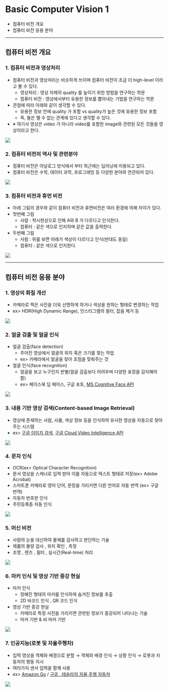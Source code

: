 # Basic Computer Vision 1
  - 컴퓨터 비전 개요
  - 컴퓨터 비전 응용 분야

---

## 컴퓨터 비전 개요
  ### 1. 컴퓨터 비전과 영상처리
  - 컴퓨터 비전과 영상처리는 비슷하게 쓰이며 컴퓨터 비전이 조금 더 high-level 이라고 볼 수 있다.
    - 영상처리 : 영상 자체의 quality 를 높이기 위한 방법을 연구하는 학문
    - 컴퓨터 비전 : 영상에서부터 유용한 정보를 뽑아내는 기법을 연구하는 학문
  - 관점에 따라 아래와 같이 생각할 수 있다.
    - 유용한 정보 안에 quality 가 포함 vs quality가 높은 것에 유용한 정보 포함
    - 즉, 둘은 뗄 수 없는 관계에 있다고 생각할 수 있다.
  - ※ 여기서 영상은 video 가 아니라 video를 포함한 image와 관련된 모든 것들을 영상이라고 한다.

  ![](https://github.com/Lee-KyungSeok/ComputerVision-Study/blob/master/Basic%20ComputerVision/picture/csip.png)

  ### 2. 컴퓨터 비전의 역사 및 관련분야
  - 컴퓨터 비전은 아날로그 방식에서 부터 최근에는 딥러닝에 이용되고 있다.
  - 컴퓨터 비전은 수학, 데이터 과학, 프로그래밍 등 다양한 분야와 연관되어 있다.

  ![](https://github.com/Lee-KyungSeok/ComputerVision-Study/blob/master/Basic%20ComputerVision/picture/history.png)

  ### 3. 컴퓨터 비전과 휴먼 비전
  - 아래 그림의 경우와 같이 컴퓨터 비전과 휴면비전은 여러 환경에 의해 차이가 있다.
  - 첫번째 그림
    - 사람 : 착시현상으로 인해 A와 B 가 다르다고 인식한다.
    - 컴퓨터 : 같은 색으로 인지하며 같은 값을 출력한다.
  - 두번째 그림
    - 사람 : 위를 보면 아래가 색상이 다르다고 인식(반대도 동일)
    - 컴퓨터 : 같은 색으로 인지한다.

  ![](https://github.com/Lee-KyungSeok/ComputerVision-Study/blob/master/Basic%20ComputerVision/picture/cvhv.png)

---
## 컴퓨터 비전 응용 분야
  ### 1. 영상의 화질 개선
  - 카메라로 찍은 사진을 더욱 선명하게 하거나 색상을 원하는 형태로 변경하는 작업
  - ex> HDR(High Dynamic Range), 인스타그램의 필터, 잡음 제거 등

  ![](https://github.com/Lee-KyungSeok/ComputerVision-Study/blob/master/Basic%20ComputerVision/picture/imagepix.png)

  ### 2. 얼굴 검출 및 얼굴 인식
  - 얼굴 검출(face detection)
    - 주어진 영상에서 얼굴의 위치 혹은 크기를 찾는 작업
    - ex> 카메라에서 얼굴을 찾아 초점을 맞춰주는 것
  - 얼굴 인식(face recognition)
    - 얼굴을 보고 누구인지 판별(얼굴 검출보다 어려우며 다양한 표정을 감지해야 함)
    - ex> 페이스북 딥 페이스, 구글 포토, [MS Cognitive Face API](https://azure.microsoft.com/ko-kr/services/cognitive-services/face/)

  ![](https://github.com/Lee-KyungSeok/ComputerVision-Study/blob/master/Basic%20ComputerVision/picture/face.png)

  ### 3. 내용 기반 영상 검색(Content-based Image Retrieval)
  - 영상에 존재하는 사람, 사물, 색상 정보 등을 인식하여 유사한 영상을 자동으로 찾아주는 시스템
  - ex> [구글 이미지 검색](https://www.google.co.kr/imghp), [구글 Cloud Video Intelligence API](https://www.youtube.com/watch?v=mDAoLO4G4CQ&feature=youtu.be)

  ![](https://github.com/Lee-KyungSeok/ComputerVision-Study/blob/master/Basic%20ComputerVision/picture/Content.png)

  ### 4. 문자 인식
  - OCR(ex> Optical Character Recognition)
  - 문서 영상을 스캐너로 입력 받아 이를 자동으로 텍스트 형태로 저장(ex> Adobe Acrobat)
  - 스마트폰 카메라로 영어 단어, 문장을 가리키면 다른 언어로 자동 번역 (ex> 구글 번역)
  - 자동차 번호판 인식
  - 주민등록증 자동 인식

  ![](https://github.com/Lee-KyungSeok/ComputerVision-Study/blob/master/Basic%20ComputerVision/picture/text.png)

  ### 5. 머신 비전
  - 사람의 눈을 대신하여 물체를 검사하고 판단하는 기술
  - 제품의 불량 검사 , 위치 확인 , 측정
  - 조명 , 렌즈 , 필터 , 실시간(Real-time) 처리

  ![](https://github.com/Lee-KyungSeok/ComputerVision-Study/blob/master/Basic%20ComputerVision/picture/machine.png)

  ### 6. 마커 인식 및 영상 기반 증강 현실
  - 마커 인식
    - 정해진 형태의 마커를 인식하여 숨겨진 정보를 추출
    - 2D 바코드 인식 , QR 코드 인식
  - 영상 기반 증강 현실
    - 카메라로 특정 사진을 가리키면 관련된 정보가 증강되어 나타나는 기술
    - 마커 기반 & 비 마커 기반

  ![](https://github.com/Lee-KyungSeok/ComputerVision-Study/blob/master/Basic%20ComputerVision/picture/marker.png)

  ### 7. 인공지능(로봇 및 자율주행차)
  - 입력 영상을 객체와 배경으로 분할 → 객체와 배경 인식 → 상황 인식 → 로봇과 자동차의 행동 지시
  - 여러가지 센서 입력을 함께 사용
  - ex> [Amazon Go](https://www.youtube.com/watch?v=NrmMk1Myrxc) / [구글 , 테슬라의 자율 주행 자동차](https://www.youtube.com/watch?v=wuhbqcMzOaw)

  ![](https://github.com/Lee-KyungSeok/ComputerVision-Study/blob/master/Basic%20ComputerVision/picture/ai.png)
